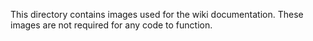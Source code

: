 This directory contains images used for the wiki documentation. These images are not required for any code to function.
